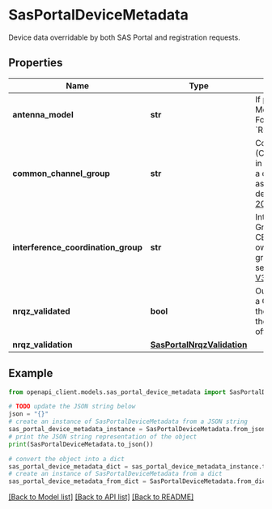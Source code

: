 # SasPortalDeviceMetadata

Device data overridable by both SAS Portal and registration requests.

## Properties

Name | Type | Description | Notes
------------ | ------------- | ------------- | -------------
**antenna_model** | **str** | If populated, the Antenna Model Pattern to use. Format is: &#x60;RecordCreatorId:PatternId&#x60; | [optional] 
**common_channel_group** | **str** | Common Channel Group (CCG). A group of CBSDs in the same ICG requesting a common primary channel assignment. For more details, see [CBRSA-TS-2001 V3.0.0](https://ongoalliance.org/wp-content/uploads/2020/02/CBRSA-TS-2001-V3.0.0_Approved-for-publication.pdf). | [optional] 
**interference_coordination_group** | **str** | Interference Coordination Group (ICG). A group of CBSDs that manage their own interference with the group. For more details, see [CBRSA-TS-2001 V3.0.0](https://ongoalliance.org/wp-content/uploads/2020/02/CBRSA-TS-2001-V3.0.0_Approved-for-publication.pdf). | [optional] 
**nrqz_validated** | **bool** | Output only. Set to &#x60;true&#x60; if a CPI has validated that they have coordinated with the National Quiet Zone office. | [optional] [readonly] 
**nrqz_validation** | [**SasPortalNrqzValidation**](SasPortalNrqzValidation.md) |  | [optional] 

## Example

```python
from openapi_client.models.sas_portal_device_metadata import SasPortalDeviceMetadata

# TODO update the JSON string below
json = "{}"
# create an instance of SasPortalDeviceMetadata from a JSON string
sas_portal_device_metadata_instance = SasPortalDeviceMetadata.from_json(json)
# print the JSON string representation of the object
print(SasPortalDeviceMetadata.to_json())

# convert the object into a dict
sas_portal_device_metadata_dict = sas_portal_device_metadata_instance.to_dict()
# create an instance of SasPortalDeviceMetadata from a dict
sas_portal_device_metadata_from_dict = SasPortalDeviceMetadata.from_dict(sas_portal_device_metadata_dict)
```
[[Back to Model list]](../README.md#documentation-for-models) [[Back to API list]](../README.md#documentation-for-api-endpoints) [[Back to README]](../README.md)


